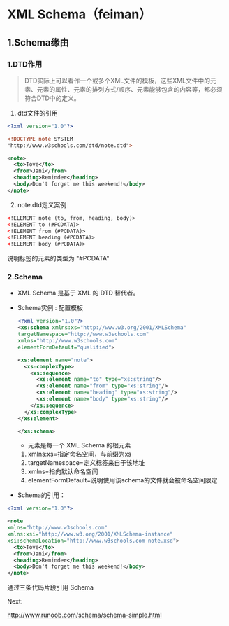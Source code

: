 # XML Schema（feiman）  

## 1.Schema缘由   

### 1.DTD作用   

> DTD实际上可以看作一个或多个XML文件的模板，这些XML文件中的元素、元素的属性、元素的排列方式/顺序、元素能够包含的内容等，都必须符合DTD中的定义。  

1. dtd文件的引用  

```xml
<?xml version="1.0"?>

<!DOCTYPE note SYSTEM
"http://www.w3schools.com/dtd/note.dtd">

<note>
  <to>Tove</to>
  <from>Jani</from>
  <heading>Reminder</heading>
  <body>Don't forget me this weekend!</body>
</note>
```

2. note.dtd定义案例   

```xml
<!ELEMENT note (to, from, heading, body)>
<!ELEMENT to (#PCDATA)>
<!ELEMENT from (#PCDATA)>
<!ELEMENT heading (#PCDATA)>
<!ELEMENT body (#PCDATA)>
```

说明标签的元素的类型为 "#PCDATA"     













### 2.Schema  

- XML Schema 是基于 XML 的 DTD 替代者。   

- Schema实例 : 配置模板        

  ```xml  
  <?xml version="1.0"?>
  <xs:schema xmlns:xs="http://www.w3.org/2001/XMLSchema"
  targetNamespace="http://www.w3schools.com"
  xmlns="http://www.w3schools.com"
  elementFormDefault="qualified">

  <xs:element name="note">
    <xs:complexType>
      <xs:sequence>
        <xs:element name="to" type="xs:string"/>
        <xs:element name="from" type="xs:string"/>
        <xs:element name="heading" type="xs:string"/>
        <xs:element name="body" type="xs:string"/>
      </xs:sequence>
    </xs:complexType>
  </xs:element>

  </xs:schema>
  ```

  - <schema> 元素是每一个 XML Schema 的根元素   

  1. xmlns:xs=指定命名空间，与前缀为xs    
  2. targetNamespace=定义标签来自于该地址   
  3. xmlns=指向默认命名空间  
  4. elementFormDefault=说明使用该schema的文件就会被命名空间限定   

- Schema的引用：

```xml
<?xml version="1.0"?>

<note
xmlns="http://www.w3schools.com"
xmlns:xsi="http://www.w3.org/2001/XMLSchema-instance"
xsi:schemaLocation="http://www.w3schools.com note.xsd">
  <to>Tove</to>
  <from>Jani</from>
  <heading>Reminder</heading>
  <body>Don't forget me this weekend!</body>
</note>
```

通过三条代码片段引用 Schema   





Next:   

http://www.runoob.com/schema/schema-simple.html

